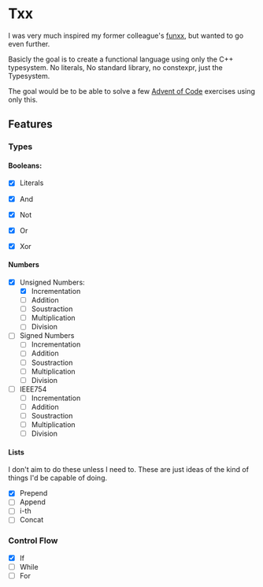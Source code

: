 Txx
===

I was very much inspired my former colleague's
[funxx](https://github.com/VokunGahrotLaas/funxx), but wanted to go even
further.


Basicly the goal is to create a functional language using only the C++
typesystem. No literals, No standard library, no constexpr, just the Typesystem.

The goal would be to be able to solve a few [Advent of
Code](https://adventofcode.com/) exercises using only this.

Features
--------

### Types

#### Booleans:

- [x] Literals
- [x] And
- [x] Not
- [x] Or
- [x] Xor


#### Numbers

- [x] Unsigned Numbers:
  - [x] Incrementation
  - [ ] Addition
  - [ ] Soustraction
  - [ ] Multiplication
  - [ ] Division
- [ ] Signed Numbers
  - [ ] Incrementation
  - [ ] Addition
  - [ ] Soustraction
  - [ ] Multiplication
  - [ ] Division
- [ ] IEEE754
  - [ ] Incrementation
  - [ ] Addition
  - [ ] Soustraction
  - [ ] Multiplication
  - [ ] Division

#### Lists

I don't aim to do these unless I need to. These are just ideas of the kind
of things I'd be capable of doing.

- [x] Prepend
- [ ] Append
- [ ] i-th
- [ ] Concat

### Control Flow

- [x] If
- [ ] While
- [ ] For
